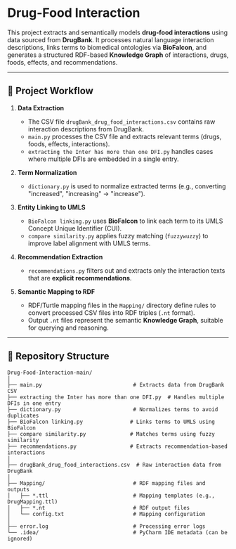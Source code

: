# Drug-Food Interaction

This project extracts and semantically models **drug-food interactions** using data sourced from **DrugBank**. It processes natural language interaction descriptions, links terms to biomedical ontologies via **BioFalcon**, and generates a structured RDF-based **Knowledge Graph** of interactions, drugs, foods, effects, and recommendations.

---

## 🚀 Project Workflow

1. **Data Extraction**  
   - The CSV file `drugBank_drug_food_interactions.csv` contains raw interaction descriptions from DrugBank.
   - `main.py` processes the CSV file and extracts relevant terms (drugs, foods, effects, interactions).
   - `extracting the Inter has more than one DFI.py` handles cases where multiple DFIs are embedded in a single entry.

2. **Term Normalization**  
   - `dictionary.py` is used to normalize extracted terms (e.g., converting "increased", "increasing" → "increase").

3. **Entity Linking to UMLS**  
   - `BioFalcon linking.py` uses **BioFalcon** to link each term to its UMLS Concept Unique Identifier (CUI).
   - `compare similarity.py` applies fuzzy matching (`fuzzywuzzy`) to improve label alignment with UMLS terms.

4. **Recommendation Extraction**  
   - `recommendations.py` filters out and extracts only the interaction texts that are **explicit recommendations**.

5. **Semantic Mapping to RDF**  
   - RDF/Turtle mapping files in the `Mapping/` directory define rules to convert processed CSV files into RDF triples (`.nt` format).
   - Output `.nt` files represent the semantic **Knowledge Graph**, suitable for querying and reasoning.

---

## 🧾 Repository Structure

```plaintext
Drug-Food-Interaction-main/
│
├── main.py                             # Extracts data from DrugBank CSV
├── extracting the Inter has more than one DFI.py  # Handles multiple DFIs in one entry
├── dictionary.py                       # Normalizes terms to avoid duplicates
├── BioFalcon linking.py               # Links terms to UMLS using BioFalcon
├── compare similarity.py              # Matches terms using fuzzy similarity
├── recommendations.py                 # Extracts recommendation-based interactions
│
├── drugBank_drug_food_interactions.csv  # Raw interaction data from DrugBank
│
├── Mapping/                            # RDF mapping files and outputs
│   ├── *.ttl                           # Mapping templates (e.g., DrugMapping.ttl)
│   ├── *.nt                            # RDF output files
│   └── config.txt                      # Mapping configuration
│
├── error.log                           # Processing error logs
└── .idea/                              # PyCharm IDE metadata (can be ignored)
